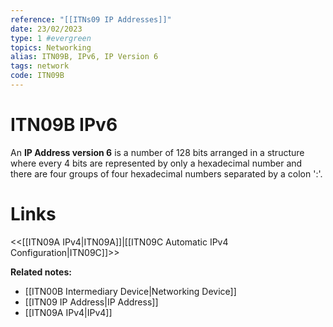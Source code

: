 ```yaml
---
reference: "[[ITNs09 IP Addresses]]"
date: 23/02/2023
type: 1 #evergreen
topics: Networking
alias: ITN09B, IPv6, IP Version 6
tags: network
code: ITN09B
---
```

# ITN09B IPv6

An **IP Address version 6** is a number of 128 bits arranged in a structure where every 4 bits are represented by only a hexadecimal number and there are four groups of four hexadecimal numbers separated by a colon ':'.

# Links
<<[[ITN09A IPv4|ITN09A]]|[[ITN09C Automatic IPv4 Configuration|ITN09C]]>>

**Related notes:**
- [[ITN00B Intermediary Device|Networking Device]]
- [[ITN09 IP Address|IP Address]]
- [[ITN09A IPv4|IPv4]]